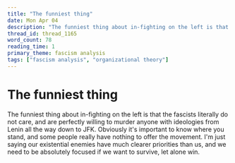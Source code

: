 ```yaml
---
title: "The funniest thing"
date: Mon Apr 04
description: "The funniest thing about in-fighting on the left is that the fascists literally do not care, and are perfectly willing to murder anyone with ideologies from..."
thread_id: thread_1165
word_count: 78
reading_time: 1
primary_theme: fascism analysis
tags: ["fascism analysis", "organizational theory"]
---
```


# The funniest thing

The funniest thing about in-fighting on the left is that the fascists literally do not care, and are perfectly willing to murder anyone with ideologies from Lenin all the way down to JFK. Obviously it's important to know where you stand, and some people really have nothing to offer the movement. I'm just saying our existential enemies have much clearer priorities than us, and we need to be absolutely focused if we want to survive, let alone win.